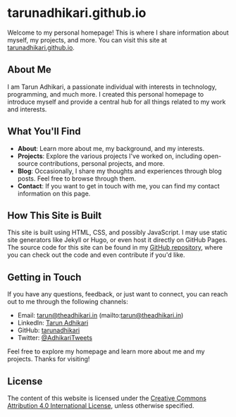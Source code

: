 # tarunadhikari.github.io

Welcome to my personal homepage! This is where I share information about myself, my projects, and more. You can visit this site at [tarunadhikari.github.io](https://tarunadhikari.github.io).

## About Me

I am Tarun Adhikari, a passionate individual with interests in technology, programming, and much more. I created this personal homepage to introduce myself and provide a central hub for all things related to my work and interests.

## What You'll Find

- **About**: Learn more about me, my background, and my interests.
- **Projects**: Explore the various projects I've worked on, including open-source contributions, personal projects, and more.
- **Blog**: Occasionally, I share my thoughts and experiences through blog posts. Feel free to browse through them.
- **Contact**: If you want to get in touch with me, you can find my contact information on this page.

## How This Site is Built

This site is built using HTML, CSS, and possibly JavaScript. I may use static site generators like Jekyll or Hugo, or even host it directly on GitHub Pages. The source code for this site can be found in my [GitHub repository](https://github.com/tarunadhikari/tarunadhikari.github.io), where you can check out the code and even contribute if you'd like.

## Getting in Touch

If you have any questions, feedback, or just want to connect, you can reach out to me through the following channels:

- Email: tarun@theadhikari.in (mailto:tarun@theadhikari.in)
- LinkedIn: [Tarun Adhikari](https://www.linkedin.com/in/tarun-adhikari/)
- GitHub: [tarunadhikari](https://github.com/tarunadhikari)
- Twitter: [@AdhikariTweets](https://twitter.com/AdhikariTweets)

Feel free to explore my homepage and learn more about me and my projects. Thanks for visiting!

## License

The content of this website is licensed under the [Creative Commons Attribution 4.0 International License](https://creativecommons.org/licenses/by/4.0/), unless otherwise specified.

